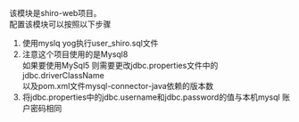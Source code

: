 该模块是shiro-web项目。  
配置该模块可以按照以下步骤</br>
1. 使用myslq yog执行user_shiro.sql文件
2. 注意这个项目使用的是Mysql8   
如果要使用MySql5 则需要更改jdbc.properties文件中的jdbc.driverClassName  
以及pom.xml文件mysql-connector-java依赖的版本数
3. 将jdbc.properties中的jdbc.username和jdbc.password的值与本机mysql 账户密码相同
